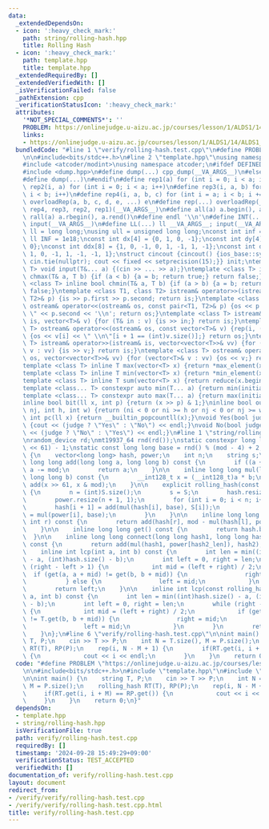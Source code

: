 ```yaml
---
data:
  _extendedDependsOn:
  - icon: ':heavy_check_mark:'
    path: string/rolling-hash.hpp
    title: Rolling Hash
  - icon: ':heavy_check_mark:'
    path: template.hpp
    title: template.hpp
  _extendedRequiredBy: []
  _extendedVerifiedWith: []
  _isVerificationFailed: false
  _pathExtension: cpp
  _verificationStatusIcon: ':heavy_check_mark:'
  attributes:
    '*NOT_SPECIAL_COMMENTS*': ''
    PROBLEM: https://onlinejudge.u-aizu.ac.jp/courses/lesson/1/ALDS1/14/ALDS1_14_B
    links:
    - https://onlinejudge.u-aizu.ac.jp/courses/lesson/1/ALDS1/14/ALDS1_14_B
  bundledCode: "#line 1 \"verify/rolling-hash.test.cpp\"\n#define PROBLEM \"https://onlinejudge.u-aizu.ac.jp/courses/lesson/1/ALDS1/14/ALDS1_14_B\"\
    \n\n#include<bits/stdc++.h>\n#line 2 \"template.hpp\"\nusing namespace std;\n\
    #include <atcoder/modint>\nusing namespace atcoder;\n#ifdef DEFINED_ONLY_IN_LOCAL\n\
    #include <dump.hpp>\n#define dump(...) cpp_dump(__VA_ARGS__)\n#else\n#undef dump\n\
    #define dump(...)\n#endif\n#define rep1(a) for (int i = 0; i < a; i++)\n#define\
    \ rep2(i, a) for (int i = 0; i < a; i++)\n#define rep3(i, a, b) for (int i = a;\
    \ i < b; i++)\n#define rep4(i, a, b, c) for (int i = a; i < b; i += c)\n#define\
    \ overloadRep(a, b, c, d, e, ...) e\n#define rep(...) overloadRep(__VA_ARGS__,\
    \ rep4, rep3, rep2, rep1)(__VA_ARGS__)\n#define all(a) a.begin(), a.end()\n#define\
    \ rall(a) a.rbegin(), a.rend()\n#define endl '\\n'\n#define INT(...) int __VA_ARGS__;\
    \ input(__VA_ARGS__)\n#define LL(...) ll __VA_ARGS__; input(__VA_ARGS__)\nusing\
    \ ll = long long;\nusing ull = unsigned long long;\nconst int inf = 1e9;\nconst\
    \ ll INF = 1e18;\nconst int dx[4] = {0, 1, 0, -1};\nconst int dy[4] = {1, 0, -1,\
    \ 0};\nconst int ddx[8] = {1, 0, -1, 0, 1, -1, 1, -1};\nconst int ddy[8] = {0,\
    \ 1, 0, -1, 1, -1, -1, 1};\nstruct cincout {cincout() {ios_base::sync_with_stdio(false);\
    \ cin.tie(nullptr); cout << fixed << setprecision(15);}} init;\ntemplate <class...\
    \ T> void input(T&... a) {(cin >> ... >> a);}\ntemplate <class T> inline bool\
    \ chmax(T& a, T b) {if (a < b) {a = b; return true;} return false;}\ntemplate\
    \ <class T> inline bool chmin(T& a, T b) {if (a > b) {a = b; return true;} return\
    \ false;}\ntemplate <class T1, class T2> istream& operator>>(istream& is, pair<T1,\
    \ T2>& p) {is >> p.first >> p.second; return is;}\ntemplate <class T1, class T2>\
    \ ostream& operator<<(ostream& os, const pair<T1, T2>& p) {os << p.first << \"\
    \ \" << p.second << '\\n'; return os;}\ntemplate <class T> istream& operator>>(istream&\
    \ is, vector<T>& v) {for (T& in : v) {is >> in;} return is;}\ntemplate <class\
    \ T> ostream& operator<<(ostream& os, const vector<T>& v) {rep(i, (int)v.size())\
    \ {os << v[i] << \" \\n\"[i + 1 == (int)v.size()];} return os;}\ntemplate <class\
    \ T> istream& operator>>(istream& is, vector<vector<T>>& vv) {for (vector<T>&\
    \ v : vv) {is >> v;} return is;}\ntemplate <class T> ostream& operator<<(ostream&\
    \ os, vector<vector<T>>& vv) {for (vector<T>& v : vv) {os << v;} return os;}\n\
    template <class T> inline T max(vector<T> x) {return *max_element(x.begin(), x.end());}\n\
    template <class T> inline T min(vector<T> x) {return *min_element(x.begin(), x.end());}\n\
    template <class T> inline T sum(vector<T> x) {return reduce(x.begin(), x.end());}\n\
    template <class... T> constexpr auto min(T... a) {return min(initializer_list<common_type_t<T...>>{a...});}\n\
    template <class... T> constexpr auto max(T... a) {return max(initializer_list<common_type_t<T...>>{a...});}\n\
    inline bool bit(ll x, int p) {return (x >> p) & 1;}\ninline bool out(int ni, int\
    \ nj, int h, int w) {return (ni < 0 or ni >= h or nj < 0 or nj >= w);}\ninline\
    \ int pc(ll x) {return __builtin_popcountll(x);}\nvoid Yes(bool judge = true)\
    \ {cout << (judge ? \"Yes\" : \"No\") << endl;}\nvoid No(bool judge = true) {cout\
    \ << (judge ? \"No\" : \"Yes\") << endl;}\n#line 1 \"string/rolling-hash.hpp\"\
    \nrandom_device rd;\nmt19937_64 rnd(rd());\nstatic constexpr long long mod = (1LL\
    \ << 61) - 1;\nstatic const long long base = rnd() % (mod - 4) + 2;\nstruct rolling_hash\
    \ {\n    vector<long long> hash, power;\n    int n;\n    string s;\n\n    inline\
    \ long long add(long long a, long long b) const {\n        if ((a += b) >= mod)\
    \ a -= mod;\n        return a;\n    }\n\n    inline long long mul(long long a,\
    \ long long b) const {\n        __int128_t x = (__int128_t)a * b;\n        return\
    \ add(x >> 61, x & mod);\n    }\n\n    explicit rolling_hash(const string& S)\
    \ {\n        n = (int)S.size();\n        s = S;\n        hash.resize(n + 1, 0);\n\
    \        power.resize(n + 1, 1);\n        for (int i = 0; i < n; i++) {\n    \
    \        hash[i + 1] = add(mul(hash[i], base), S[i]);\n            power[i + 1]\
    \ = mul(power[i], base);\n        }\n    }\n\n    inline long long get(int l,\
    \ int r) const {\n        return add(hash[r], mod - mul(hash[l], power[r - l]));\n\
    \    }\n\n    inline long long get() const {\n        return hash.back();\n  \
    \  }\n\n    inline long long connect(long long hash1, long long hash2, int hash2_len)\
    \ const {\n        return add(mul(hash1, power[hash2_len]), hash2);\n    }\n\n\
    \    inline int lcp(int a, int b) const {\n        int len = min((int)hash.size()\
    \ - a, (int)hash.size() - b);\n        int left = 0, right = len;\n        while\
    \ (right - left > 1) {\n            int mid = (left + right) / 2;\n          \
    \  if (get(a, a + mid) != get(b, b + mid)) {\n                right = mid;\n \
    \           } else {\n                left = mid;\n            }\n        }\n\
    \        return left;\n    }\n\n    inline int lcp(const rolling_hash& T, int\
    \ a, int b) const {\n        int len = min((int)hash.size() - a, (int)T.hash.size()\
    \ - b);\n        int left = 0, right = len;\n        while (right - left > 1)\
    \ {\n            int mid = (left + right) / 2;\n            if (get(a, a + mid)\
    \ != T.get(b, b + mid)) {\n                right = mid;\n            } else {\n\
    \                left = mid;\n            }\n        }\n        return left;\n\
    \    }\n};\n#line 6 \"verify/rolling-hash.test.cpp\"\n\nint main() {\n    string\
    \ T, P;\n    cin >> T >> P;\n    int N = T.size(), M = P.size();\n    rolling_hash\
    \ RT(T), RP(P);\n    rep(i, N - M + 1) {\n        if(RT.get(i, i + M) == RP.get())\
    \ {\n            cout << i << endl;\n        }\n    }\n    return 0;\n}\n"
  code: "#define PROBLEM \"https://onlinejudge.u-aizu.ac.jp/courses/lesson/1/ALDS1/14/ALDS1_14_B\"\
    \n\n#include<bits/stdc++.h>\n#include \"template.hpp\"\n#include \"string/rolling-hash.hpp\"\
    \n\nint main() {\n    string T, P;\n    cin >> T >> P;\n    int N = T.size(),\
    \ M = P.size();\n    rolling_hash RT(T), RP(P);\n    rep(i, N - M + 1) {\n   \
    \     if(RT.get(i, i + M) == RP.get()) {\n            cout << i << endl;\n   \
    \     }\n    }\n    return 0;\n}"
  dependsOn:
  - template.hpp
  - string/rolling-hash.hpp
  isVerificationFile: true
  path: verify/rolling-hash.test.cpp
  requiredBy: []
  timestamp: '2024-09-28 15:49:29+09:00'
  verificationStatus: TEST_ACCEPTED
  verifiedWith: []
documentation_of: verify/rolling-hash.test.cpp
layout: document
redirect_from:
- /verify/verify/rolling-hash.test.cpp
- /verify/verify/rolling-hash.test.cpp.html
title: verify/rolling-hash.test.cpp
---
```

